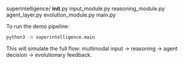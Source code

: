 superintelligence/
    __init__.py
    input_module.py
    reasoning_module.py
    agent_layer.py
    evolution_module.py
    main.py

To run the demo pipeline:

```bash
python3 -m superintelligence.main
```

This will simulate the full flow: multimodal input → reasoning → agent decision → evolutionary feedback.

